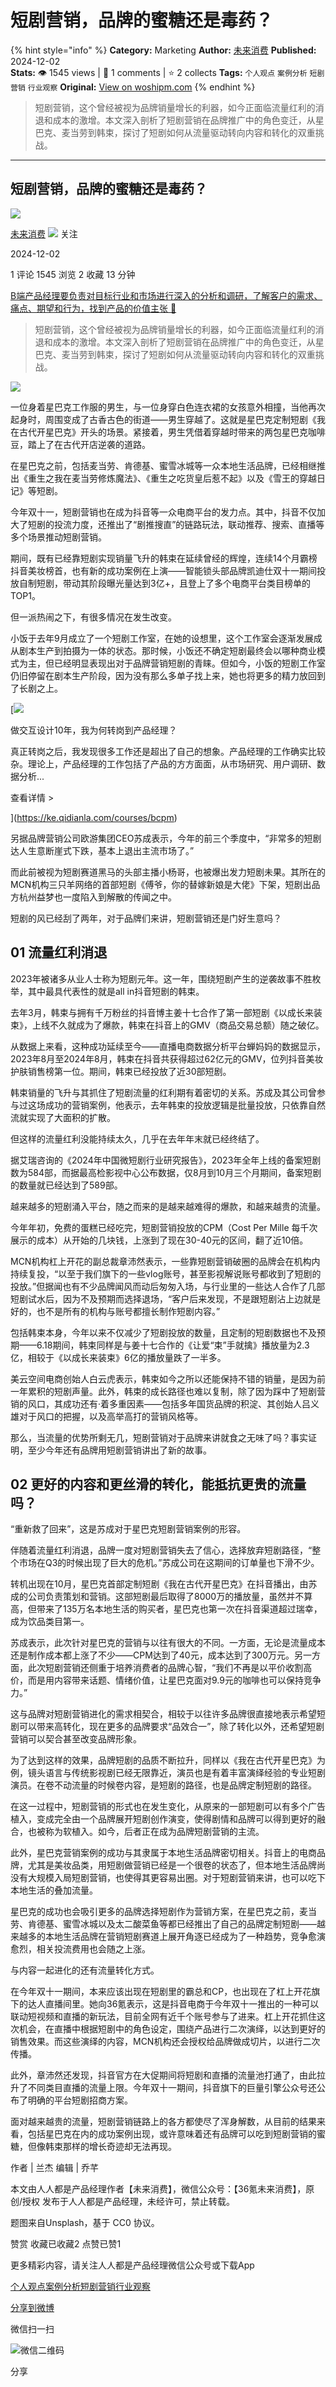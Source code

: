 # 短剧营销，品牌的蜜糖还是毒药？
{% hint style="info" %}
**Category:** Marketing
**Author:** [未来消费](https://www.woshipm.com/u/774470)
**Published:** 2024-12-02  
**Stats:** 👁️ 1545 views | 💬 1 comments | ⭐ 2 collects
**Tags:** `个人观点` `案例分析` `短剧营销` `行业观察`
**Original:** [View on woshipm.com](https://www.woshipm.com/marketing/6148712.html)
{% endhint %}
> 短剧营销，这个曾经被视为品牌销量增长的利器，如今正面临流量红利的消退和成本的激增。本文深入剖析了短剧营销在品牌推广中的角色变迁，从星巴克、麦当劳到韩束，探讨了短剧如何从流量驱动转向内容和转化的双重挑战。

---

## 短剧营销，品牌的蜜糖还是毒药？

[![](https://image.woshipm.com/wp-files/2021/08/tN96W2sN9qtbHPuqczNi.jpg!/both/72x72)](https://www.woshipm.com/u/774470)

[未来消费](https://www.woshipm.com/u/774470) ![](https://static.woshipm.com/tag/1122_1@2x.png) 关注

2024-12-02

1 评论 1545 浏览 2 收藏 13 分钟

[B端产品经理要负责对目标行业和市场进行深入的分析和调研，了解客户的需求、痛点、期望和行为，找到产品的价值主张 🔗](https://ke.qidianla.com/courses/bcpm)

> 短剧营销，这个曾经被视为品牌销量增长的利器，如今正面临流量红利的消退和成本的激增。本文深入剖析了短剧营销在品牌推广中的角色变迁，从星巴克、麦当劳到韩束，探讨了短剧如何从流量驱动转向内容和转化的双重挑战。

![](https://image.woshipm.com/2024/12/02/72027fde-b05e-11ef-b319-00163e1bca14.png)

一位身着星巴克工作服的男生，与一位身穿白色连衣裙的女孩意外相撞，当他再次起身时，周围变成了古香古色的街道——男生穿越了。这就是星巴克定制短剧《我在古代开星巴克》开头的场景。紧接着，男生凭借着穿越时带来的两包星巴克咖啡豆，踏上了在古代开店逆袭的道路。

在星巴克之前，包括麦当劳、肯德基、蜜雪冰城等一众本地生活品牌，已经相继推出《重生之我在麦当劳修炼魔法》、《重生之吃货皇后惹不起》以及《雪王的穿越日记》等短剧。

今年双十一，短剧营销也在成为抖音等一众电商平台的发力点。其中，抖音不仅加大了短剧的投流力度，还推出了“剧推搜直”的链路玩法，联动推荐、搜索、直播等多个场景推动短剧营销。

期间，既有已经靠短剧实现销量飞升的韩束在延续曾经的辉煌，连续14个月霸榜抖音美妆榜首，也有新的成功案例在上演——智能锁头部品牌凯迪仕双十一期间投放自制短剧，带动其阶段曝光量达到3亿+，且登上了多个电商平台类目榜单的TOP1。

但一派热闹之下，有很多情况在发生改变。

小饭于去年9月成立了一个短剧工作室，在她的设想里，这个工作室会逐渐发展成从剧本生产到拍摄为一体的状态。那时候，小饭还不确定短剧最终会以哪种商业模式为主，但已经明显表现出对于品牌营销短剧的青睐。但如今，小饭的短剧工作室仍旧停留在剧本生产阶段，因为没有那么多单子找上来，她也将更多的精力放回到了长剧之上。

[![](https://image.woshipm.com/2023/08/02/769bf6f4-30e6-11ee-b3cb-00163e0b5ff3.png)

做交互设计10年，我为何转岗到产品经理？

真正转岗之后，我发现很多工作还是超出了自己的想象。产品经理的工作确实比较杂。理论上，产品经理的工作包括了产品的方方面面，从市场研究、用户调研、数据分析...

查看详情 >

](https://ke.qidianla.com/courses/bcpm)

另据品牌营销公司欧游集团CEO苏成表示，今年的前三个季度中，“非常多的短剧达人生意断崖式下跌，基本上退出主流市场了。”

而此前被视为短剧赛道黑马的头部主播小杨哥，也被爆出发力短剧未果。其所在的MCN机构三只羊网络的首部短剧《傅爷，你的替嫁新娘是大佬》下架，短剧出品方杭州益梦也一度陷入到解散的传闻之中。

短剧的风已经刮了两年，对于品牌们来讲，短剧营销还是门好生意吗？

## 01 流量红利消退

2023年被诸多从业人士称为短剧元年。这一年，围绕短剧产生的逆袭故事不胜枚举，其中最具代表性的就是all in抖音短剧的韩束。

去年3月，韩束与拥有千万粉丝的抖音博主姜十七合作了第一部短剧《以成长来装束》，上线不久就成为了爆款，韩束在抖音上的GMV（商品交易总额）随之破亿。

从数据上来看，这种成功延续至今——直播电商数据分析平台蝉妈妈的数据显示，2023年8月至2024年8月，韩束在抖音共获得超过62亿元的GMV，位列抖音美妆护肤销售榜第一位。期间，韩束已经投放了近30部短剧。

韩束销量的飞升与其抓住了短剧流量的红利期有着密切的关系。苏成及其公司曾参与过这场成功的营销案例，他表示，去年韩束的投放逻辑是批量投放，只依靠自然流就实现了大面积的扩散。

但这样的流量红利没能持续太久，几乎在去年年末就已经终结了。

据艾瑞咨询的《2024年中国微短剧行业研究报告》，2023年全年上线的备案短剧数为584部，而据最高检影视中心公布数据，仅8月到10月三个月期间，备案短剧的数量就已经达到了589部。

越来越多的短剧涌入平台，随之而来的是越来越难得的爆款，和越来越贵的流量。

今年年初，免费的蛋糕已经吃完，短剧营销投放的CPM（Cost Per Mille 每千次展示的成本）从开始的几块钱，上涨到了现在30-40元的区间，翻了近10倍。

MCN机构杠上开花的副总裁章沛然表示，一些靠短剧营销破圈的品牌会在机构内持续复投，“以至于我们旗下的一些vlog账号，甚至影视解说账号都收到了短剧的投放。”但据闻也有不少品牌闻风而动后匆匆入场，与行业里的一些达人合作了几部短剧试水后，因为不及预期而选择退场，“客户后来发现，不是跟短剧沾上边就是好的，也不是所有的机构与账号都擅长制作短剧内容。”

包括韩束本身，今年以来不仅减少了短剧投放的数量，且定制的短剧数据也不及预期——6.18期间，韩束同样是与姜十七合作的《让爱“束”手就擒》播放量为2.3亿，相较于《以成长来装束》6亿的播放量跌了一半多。

美云空间电商创始人白云虎表示，韩束如今之所以还能保持不错的销量，是因为前一年累积的短剧声量。此外，韩束的成长路径也难以复制，除了因为踩中了短剧营销的风口，其成功还有·着多重因素——包括多年国货品牌的积淀、其创始人吕义雄对于风口的把握，以及高举高打的营销风格等。

那么，当流量的优势所剩无几，短剧营销对于品牌来讲就食之无味了吗？事实证明，至少今年还有品牌用短剧营销讲出了新的故事。

## 02 更好的内容和更丝滑的转化，能抵抗更贵的流量吗？

“重新救了回来”，这是苏成对于星巴克短剧营销案例的形容。

伴随着流量红利消退，品牌一度对短剧营销失去了信心，选择放弃短剧路径，“整个市场在Q3的时候出现了巨大的危机。”苏成公司在这期间的订单量也下滑不少。

转机出现在10月，星巴克首部定制短剧《我在古代开星巴克》在抖音播出，由苏成的公司负责策划和营销。这部短剧最后取得了8000万的播放量，虽然并不算高，但带来了135万名本地生活的购买者，星巴克也第一次在抖音渠道超过瑞幸，成为饮品类目第一。

苏成表示，此次针对星巴克的营销与以往有很大的不同。一方面，无论是流量成本还是制作成本都上涨了不少——CPM达到了40元，成本达到了300万元。另一方面，此次短剧营销还侧重于培养消费者的品牌心智，“我们不再是以平价收割高价，而是用内容带来话题、情绪价值，让星巴克面对9.9元的咖啡也可以保持竞争力。”

这与品牌对短剧营销进化的需求相契合，相较于以往许多品牌很直接地表示希望短剧可以带来高转化，现在更多的品牌要求“品效合一”，除了转化以外，还希望短剧营销可以契合甚至改变品牌形象。

为了达到这样的效果，品牌短剧的品质不断拉升，同样以《我在古代开星巴克》为例，镜头语言与传统影视剧已经无限靠近，演员也是有着丰富演绎经验的专业短剧演员。在卷不动流量的时候卷内容，是短剧的路径，也是品牌定制短剧的路径。

在这一过程中，短剧营销的形式也在发生变化，从原来的一部短剧可以有多个广告植入，变成完全由一个品牌展开短剧创作演变，使得剧情和品牌可以得到更好的融合，也被称为软植入。如今，后者正在成为品牌短剧营销的主流。

此外，星巴克营销案例的成功与其隶属于本地生活品牌密切相关。抖音上的电商品牌，尤其是美妆品类，用短剧做营销已经是一个很卷的状态了，但本地生活品牌尚没有大规模入局短剧营销，也使得其更容易出圈。对于短剧营销来讲，也可以吃下本地生活的叠加流量。

星巴克的成功也会吸引更多的品牌选择短剧作为营销方案，在星巴克之前，麦当劳、肯德基、蜜雪冰城以及太二酸菜鱼等都已经推出了自己的品牌定制短剧——越来越多的本地生活品牌在营销短剧赛道上展开角逐已经成为了一种趋势，竞争愈演愈烈，相关投流费用也会随之上涨。

与内容一起进化的还有流量转化方式。

在今年双十一期间，本来应该出现在短剧里的霸总和CP，也出现在了杠上开花旗下的达人直播间里。她向36氪表示，这是抖音电商于今年双十一推出的一种可以联动短视频和直播的新玩法，目前全网有近千个账号参与了进来。杠上开花抓住这次机会，在直播中根据短剧中的角色设定，围绕产品进行二次演绎，以达到更好的销售效果。而这些演绎的内容，MCN机构还会授权给品牌做成切片，以进行二次传播。

此外，章沛然还发现，抖音官方在大促期间将短剧和直播的流量池打通了，由此拉升了不同类目直播的流量上限。今年双十一期间，抖音旗下的巨量引擎公众号还公布了明确的平台短剧招商方案。

面对越来越贵的流量，短剧营销链路上的各方都使尽了浑身解数，从目前的结果来看，包括星巴克在内的成功案例出现，或许意味着还有品牌可以吃到短剧营销的蜜糖，但像韩束那样的增长奇迹却无法再现。

作者 | 兰杰 编辑 | 乔芊

本文由人人都是产品经理作者【未来消费】，微信公众号：【36氪未来消费】，原创/授权 发布于人人都是产品经理，未经许可，禁止转载。

题图来自Unsplash，基于 CC0 协议。

赞赏 收藏已收藏2 点赞已赞1

更多精彩内容，请关注人人都是产品经理微信公众号或下载App

[个人观点](https://www.woshipm.com/tag/%e4%b8%aa%e4%ba%ba%e8%a7%82%e7%82%b9)[案例分析](https://www.woshipm.com/tag/%e6%a1%88%e4%be%8b%e5%88%86%e6%9e%90)[短剧营销](https://www.woshipm.com/tag/%e7%9f%ad%e5%89%a7%e8%90%a5%e9%94%80)[行业观察](https://www.woshipm.com/tag/%e8%a1%8c%e4%b8%9a%e8%a7%82%e5%af%9f)

[分享到微博](https://service.weibo.com/share/share.php?appkey=2775287854&title=短剧营销，品牌的蜜糖还是毒药？&url=https://www.woshipm.com/marketing/6148712.html&pic=https://image.woshipm.com/2024/12/02/72027fde-b05e-11ef-b319-00163e1bca14.png)

微信扫一扫

![微信二维码](https://api.pwmqr.com/qrcode/create/?url=https://www.woshipm.com/marketing/6148712.html)

分享